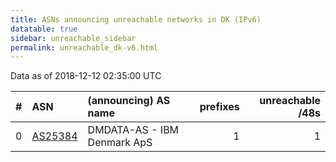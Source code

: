 ```yaml
---
title: ASNs announcing unreachable networks in DK (IPv6)
datatable: true
sidebar: unreachable_sidebar
permalink: unreachable_dk-v6.html
---
```


Data as of 2018-12-12 02:35:00 UTC


<div class="datatable-begin"></div>

|   # | ASN                                    | (announcing) AS name        |   prefixes |   unreachable /48s |
|----:|:---------------------------------------|:----------------------------|-----------:|-------------------:|
|   0 | [AS25384](unreachable_AS25384-v6.html) | DMDATA-AS - IBM Denmark ApS |          1 |                  1 |

<div class="datatable-end"></div>